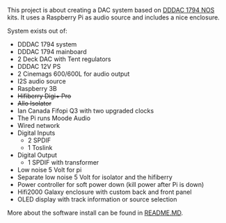 This project is about creating a DAC system based on [DDDAC 1794 NOS](http://www.dddac.com/dddac1794.html) kits.
It uses a Raspberry Pi as audio source and includes a nice enclosure.

System exists out of:
* DDDAC 1794 system
 * DDDAC 1794 mainboard
 * 2 Deck DAC with Tent regulators
  * DDDAC 12V PS
  * 2 Cinemags 600/600L for audio output
* I2S audio source
 * Raspberry 3B
 * ~~Hifiberry Digi+ Pro~~
 * ~~Allo Isolator~~
 * Ian Canada Fifopi Q3 with two upgraded clocks
 * The Pi runs Moode Audio
 * Wired network
* Digital Inputs
  * 2 SPDIF
  * 1 Toslink
* Digital Output
  * 1 SPDIF with transformer
* Low noise 5 Volt for pi
* Separate low noise 5 Volt for isolator and the hifiberry
* Power controller for soft power down (kill power after Pi is down)
* Hifi2000 Galaxy enclosure with custom back and front panel
* OLED display with track information or source selection

More about the software install can be found in [README.MD](raspberrypi/software/README.MD).
